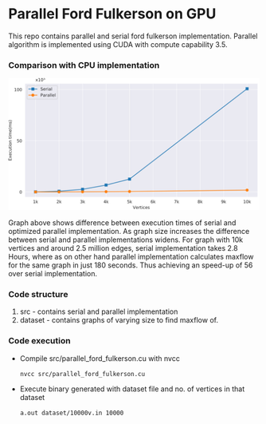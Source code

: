 # Parallel Ford Fulkerson on GPU
This repo contains parallel and serial ford fulkerson implementation. Parallel algorithm is implemented using CUDA with compute
capability 3.5.

### Comparison with CPU implementation

![serial vs parallel graph](assets/serial_vs_parallel.svg)

Graph above shows difference between execution times of serial and optimized parallel implementation. As graph size increases the difference between serial and parallel implementations widens. For graph with 10k vertices and around 2.5 million edges, serial implementation takes 2.8 Hours, where as on other hand parallel implementation calculates maxflow for the same graph in just 180 seconds. Thus achieving an speed-up of 56 over serial implementation.

### Code structure
1. src - contains serial and parallel implementation
2. dataset - contains graphs of varying size to find maxflow of.

### Code execution
- Compile src/parallel_ford_fulkerson.cu with nvcc
  ```
  nvcc src/parallel_ford_fulkerson.cu
  ```
- Execute binary generated with dataset file and no. of vertices in that dataset
  ```
  a.out dataset/10000v.in 10000
  ```
